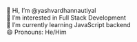 👋 Hi, I’m @yashvardhannautiyal<br>👀 I’m interested in Full Stack Development<br>🌱 I’m currently learning JavaScript backend<br>😄 Pronouns: He/Him
